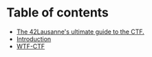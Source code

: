 # Table of contents

* [The 42Lausanne's ultimate guide to the CTF.](README.md)
* [Introduction](introduction.md)
* [WTF-CTF](wtf-ctf.md)
